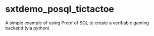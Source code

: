 # sxtdemo_posql_tictactoe
A simple example of using Proof of SQL to create a verifiable gaming backend (via python) 
